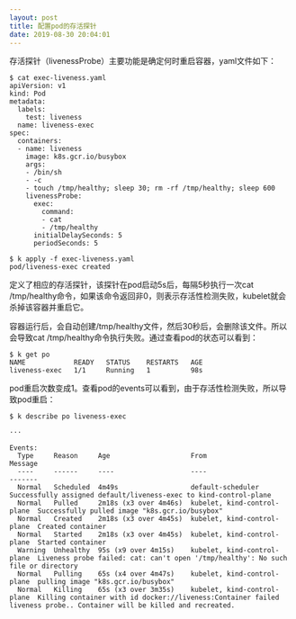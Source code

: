 ```yaml
---
layout: post
title: 配置pod的存活探针
date: 2019-08-30 20:04:01
---
```


存活探针（livenessProbe）主要功能是确定何时重启容器，yaml文件如下：

```
$ cat exec-liveness.yaml
apiVersion: v1
kind: Pod
metadata:
  labels:
    test: liveness
  name: liveness-exec
spec:
  containers:
  - name: liveness
    image: k8s.gcr.io/busybox
    args:
    - /bin/sh
    - -c
    - touch /tmp/healthy; sleep 30; rm -rf /tmp/healthy; sleep 600
    livenessProbe:
      exec:
        command:
        - cat
        - /tmp/healthy
      initialDelaySeconds: 5
      periodSeconds: 5

$ k apply -f exec-liveness.yaml
pod/liveness-exec created
```

定义了相应的存活探针，该探针在pod启动5s后，每隔5秒执行一次cat /tmp/healthy命令，如果该命令返回非0，则表示存活性检测失败，kubelet就会杀掉该容器并重启它。

容器运行后，会自动创建/tmp/healthy文件，然后30秒后，会删除该文件。所以会导致cat /tmp/healthy命令执行失败。通过查看pod的状态可以看到：

```
$ k get po
NAME            READY   STATUS    RESTARTS   AGE
liveness-exec   1/1     Running   1          98s
```

pod重启次数变成1。查看pod的events可以看到，由于存活性检测失败，所以导致pod重启：

```
$ k describe po liveness-exec

···

Events:
  Type     Reason     Age                    From                         Message
  ----     ------     ----                   ----                         -------
  Normal   Scheduled  4m49s                  default-scheduler            Successfully assigned default/liveness-exec to kind-control-plane
  Normal   Pulled     2m18s (x3 over 4m46s)  kubelet, kind-control-plane  Successfully pulled image "k8s.gcr.io/busybox"
  Normal   Created    2m18s (x3 over 4m45s)  kubelet, kind-control-plane  Created container
  Normal   Started    2m18s (x3 over 4m45s)  kubelet, kind-control-plane  Started container
  Warning  Unhealthy  95s (x9 over 4m15s)    kubelet, kind-control-plane  Liveness probe failed: cat: can't open '/tmp/healthy': No such file or directory
  Normal   Pulling    65s (x4 over 4m47s)    kubelet, kind-control-plane  pulling image "k8s.gcr.io/busybox"
  Normal   Killing    65s (x3 over 3m35s)    kubelet, kind-control-plane  Killing container with id docker://liveness:Container failed liveness probe.. Container will be killed and recreated.
```

